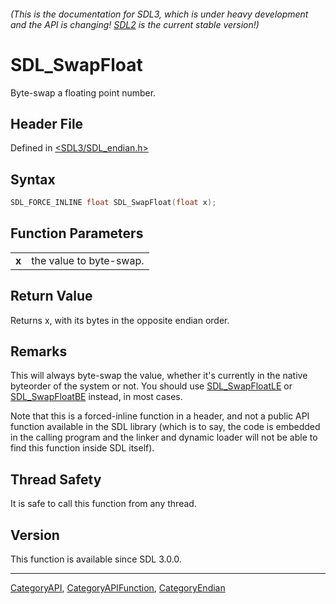 ###### (This is the documentation for SDL3, which is under heavy development and the API is changing! [SDL2](https://wiki.libsdl.org/SDL2/) is the current stable version!)
# SDL_SwapFloat

Byte-swap a floating point number.

## Header File

Defined in [<SDL3/SDL_endian.h>](https://github.com/libsdl-org/SDL/blob/main/include/SDL3/SDL_endian.h)

## Syntax

```c
SDL_FORCE_INLINE float SDL_SwapFloat(float x);
```

## Function Parameters

|           |                         |
| --------- | ----------------------- |
| **x**     | the value to byte-swap. |

## Return Value

Returns x, with its bytes in the opposite endian order.

## Remarks

This will always byte-swap the value, whether it's currently in the native
byteorder of the system or not. You should use
[SDL_SwapFloatLE](SDL_SwapFloatLE) or [SDL_SwapFloatBE](SDL_SwapFloatBE)
instead, in most cases.

Note that this is a forced-inline function in a header, and not a public
API function available in the SDL library (which is to say, the code is
embedded in the calling program and the linker and dynamic loader will not
be able to find this function inside SDL itself).

## Thread Safety

It is safe to call this function from any thread.

## Version

This function is available since SDL 3.0.0.

----
[CategoryAPI](CategoryAPI), [CategoryAPIFunction](CategoryAPIFunction), [CategoryEndian](CategoryEndian)

